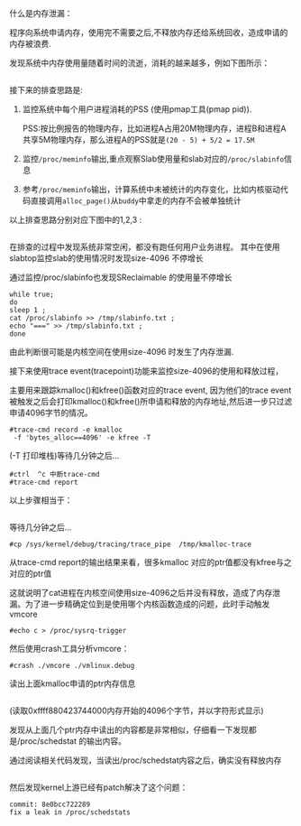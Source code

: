 什么是内存泄漏：

程序向系统申请内存，使用完不需要之后,不释放内存还给系统回收，造成申请的内存被浪费.

发现系统中内存使用量随着时间的流逝，消耗的越来越多，例如下图所示：

<img src="">

接下来的排查思路是:

1. 监控系统中每个用户进程消耗的PSS (使用pmap工具(pmap pid)).

    PSS:按比例报告的物理内存，比如进程A占用20M物理内存，进程B和进程A共享5M物理内存，那么进程A的PSS就是`(20 - 5) + 5/2 = 17.5M`

2. 监控`/proc/meminfo`输出,重点观察Slab使用量和slab对应的`/proc/slabinfo`信息

3. 参考`/proc/meminfo`输出，计算系统中未被统计的内存变化，比如内核驱动代码直接调用`alloc_page()`从`buddy`中拿走的内存不会被单独统计

以上排查思路分别对应下图中的1,2,3 :

<img src="">

在排查的过程中发现系统非常空闲，都没有跑任何用户业务进程。
其中在使用slabtop监控slab的使用情况时发现size-4096 不停增长

通过监控/proc/slabinfo也发现SReclaimable 的使用量不停增长

```shell
while true; 
do 
sleep 1 ; 
cat /proc/slabinfo >> /tmp/slabinfo.txt ; 
echo "===" >> /tmp/slabinfo.txt ; 
done
```

由此判断很可能是内核空间在使用size-4096 时发生了内存泄漏.

接下来使用trace event(tracepoint)功能来监控size-4096的使用和释放过程，

主要用来跟踪kmalloc()和kfree()函数对应的trace event, 因为他们的trace event被触发之后会打印kmalloc()和kfree()所申请和释放的内存地址,然后进一步只过滤申请4096字节的情况。

```shell
#trace-cmd record -e kmalloc
 -f 'bytes_alloc==4096' -e kfree -T
```

(-T 打印堆栈)等待几分钟之后…

```shell
#ctrl  ^c 中断trace-cmd
#trace-cmd report
```

以上步骤相当于：

<img src="">

等待几分钟之后…

```shell
#cp /sys/kernel/debug/tracing/trace_pipe  /tmp/kmalloc-trace
```

从trace-cmd report的输出结果来看，很多kmalloc 对应的ptr值都没有kfree与之对应的ptr值

这就说明了cat进程在内核空间使用size-4096之后并没有释放，造成了内存泄漏。为了进一步精确定位到是使用哪个内核函数造成的问题，此时手动触发vmcore

```shell
#echo c > /proc/sysrq-trigger
```

然后使用crash工具分析vmcore：

```shell
#crash ./vmcore ./vmlinux.debug
```

读出上面kmalloc申请的ptr内存信息

<img src="">

(读取0xffff880423744000内存开始的4096个字节，并以字符形式显示)

发现从上面几个ptr内存中读出的内容都是非常相似，仔细看一下发现都是/proc/schedstat 的输出内容。

通过阅读相关代码发现，当读出/proc/schedstat内容之后，确实没有释放内存

<img src="">

然后发现kernel上游已经有patch解决了这个问题：

```shell
commit: 8e0bcc722289
fix a leak in /proc/schedstats
```
